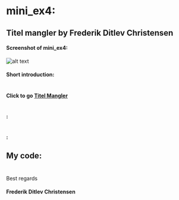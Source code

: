 # mini_ex4:
## Titel mangler by Frederik Ditlev Christensen
#### Screenshot of mini_ex4:
![alt text](fil_mangler.png "Fil mangler")
#### Short introduction:

#
#### Click to go [Titel Mangler](http://rawgit.com/Mightydeeze/mini_ex/mini_ex_main/mini_exX/Excercises/empty-example/index.html)
#
#### :

#
#### :

## My code:

  #
 Best regards 
#### Frederik Ditlev Christensen
